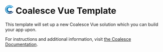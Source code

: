 # <img src="https://raw.githubusercontent.com/IntelliTect/Coalesce/dev/docs/public/coalesce-icon-color.svg" style="height: 1em;"> Coalesce Vue Template


This template will set up a new Coalesce Vue solution which you can build your app upon.

For instructions and additional information, visit [the Coalesce Documentation](https://intellitect.github.io/Coalesce/stacks/vue/getting-started.html).
